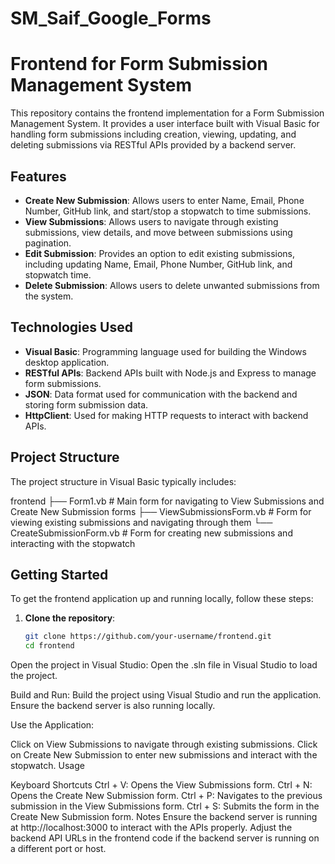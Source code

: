 # SM_Saif_Google_Forms

# Frontend for Form Submission Management System

This repository contains the frontend implementation for a Form Submission Management System. It provides a user interface built with Visual Basic for handling form submissions including creation, viewing, updating, and deleting submissions via RESTful APIs provided by a backend server.

## Features

- **Create New Submission**: Allows users to enter Name, Email, Phone Number, GitHub link, and start/stop a stopwatch to time submissions.
- **View Submissions**: Allows users to navigate through existing submissions, view details, and move between submissions using pagination.
- **Edit Submission**: Provides an option to edit existing submissions, including updating Name, Email, Phone Number, GitHub link, and stopwatch time.
- **Delete Submission**: Allows users to delete unwanted submissions from the system.

## Technologies Used

- **Visual Basic**: Programming language used for building the Windows desktop application.
- **RESTful APIs**: Backend APIs built with Node.js and Express to manage form submissions.
- **JSON**: Data format used for communication with the backend and storing form submission data.
- **HttpClient**: Used for making HTTP requests to interact with backend APIs.

## Project Structure

The project structure in Visual Basic typically includes:

frontend
├── Form1.vb # Main form for navigating to View Submissions and Create New Submission forms
├── ViewSubmissionsForm.vb # Form for viewing existing submissions and navigating through them
└── CreateSubmissionForm.vb # Form for creating new submissions and interacting with the stopwatch



## Getting Started

To get the frontend application up and running locally, follow these steps:

1. **Clone the repository**:
   ```bash
   git clone https://github.com/your-username/frontend.git
   cd frontend
Open the project in Visual Studio:
Open the .sln file in Visual Studio to load the project.

Build and Run:
Build the project using Visual Studio and run the application. Ensure the backend server is also running locally.

Use the Application:

Click on View Submissions to navigate through existing submissions.
Click on Create New Submission to enter new submissions and interact with the stopwatch.
Usage


Keyboard Shortcuts
Ctrl + V: Opens the View Submissions form.
Ctrl + N: Opens the Create New Submission form.
Ctrl + P: Navigates to the previous submission in the View Submissions form.
Ctrl + S: Submits the form in the Create New Submission form.
Notes
Ensure the backend server is running at http://localhost:3000 to interact with the APIs properly.
Adjust the backend API URLs in the frontend code if the backend server is running on a different port or host.
